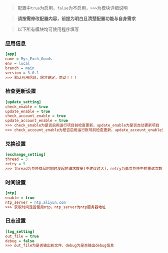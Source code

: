 > 配置中`true`为启用，`false`为不启用，`>>>`为模块详细说明

> **请按需修改配置内容，前提为明白且清楚配置功能与自身需求**

> 以下所有模块均可使用程序填写

### 应用信息
```ini
[app]
name = Mys_Exch_Goods
env = local
branch = main
version = 3.0.1
>>> 默认应用信息，除非确定，勿动！！！
```

### 检查更新设置
```ini
[update_setting]
check_enable = true
update_enable = true
check_account_enable = true
update_account_enable = true
>>> check_enable为是否启用运行项目前检查更新，update_enable为是否自动更新项目
>>> check_account_enable为是否启用运行账号前检查更新，update_account_enable为是否自动更新过期账号
```

### 兑换设置
```ini
[exchange_setting]
thread = 3
retry = 5
>>> thread为兑换商品时同时发起的请求数量(不建议过大)，retry为单次兑换中的重试次数
```

### 时间设置
```ini
[ntp]
enable = true
ntp_server = ntp.aliyun.com
>>> 获取时间是否使用ntp，ntp_server为ntp服务器地址
```

### 日志设置
```ini
[log_setting]
out_file = true
debug = false
>>> out_file为是否输出到文件，debug为是否输出debug信息
```